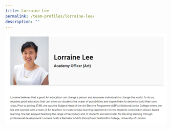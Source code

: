 ```yaml
---
title: Lorraine Lee
permalink: /team-profiles/lorraine-lee/
description: ""
---
```

![](/images/profile14.png)